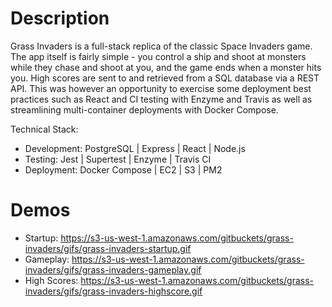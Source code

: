 # Description
Grass Invaders is a full-stack replica of the classic Space Invaders game. The app itself is fairly simple - you control a ship and shoot at monsters while they chase and shoot at you, and the game ends when a monster hits you. High scores are sent to and retrieved from a SQL database via a REST API. This was however an opportunity to exercise some deployment best practices such as React and CI testing with Enzyme and Travis as well as streamlining multi-container deployments with Docker Compose.

Technical Stack:
  - Development: PostgreSQL | Express | React | Node.js
  - Testing: Jest | Supertest | Enzyme | Travis CI
  - Deployment: Docker Compose | EC2 | S3 | PM2

# Demos
- Startup: https://s3-us-west-1.amazonaws.com/gitbuckets/grass-invaders/gifs/grass-invaders-startup.gif
- Gameplay: https://s3-us-west-1.amazonaws.com/gitbuckets/grass-invaders/gifs/grass-invaders-gameplay.gif
- High Scores: https://s3-us-west-1.amazonaws.com/gitbuckets/grass-invaders/gifs/grass-invaders-highscore.gif
